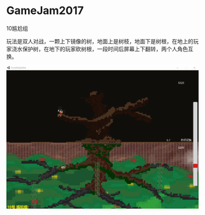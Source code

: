 # GameJam2017
10尴尬组

玩法是双人对战，一颗上下镜像的树，地面上是树枝，地面下是树根，在地上的玩家浇水保护树，在地下的玩家砍树根，一段时间后屏幕上下翻转，两个人角色互换。

![image](https://github.com/SleepyHippo/GameJam2017/blob/master/art/preview.gif)
